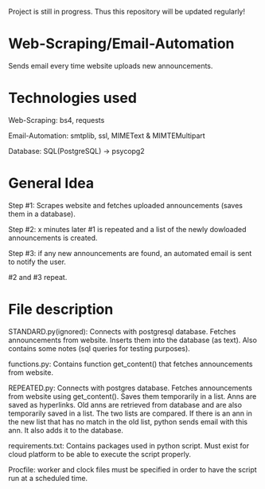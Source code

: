 Project is still in progress. Thus this repository will be updated regularly!

# Web-Scraping/Email-Automation
Sends email every time website uploads new announcements.

# Technologies used
Web-Scraping: bs4, requests

Email-Automation: smtplib, ssl, MIMEText & MIMTEMultipart

Database: SQL(PostgreSQL) -> psycopg2


# General Idea
Step #1: Scrapes website and fetches uploaded announcements (saves them in a database).

Step #2: x minutes later #1 is repeated and a list of the newly dowloaded announcements is created.

Step #3: if any new announcements are found, an automated email is sent to notify the user.

#2 and #3 repeat.


# File description
STANDARD.py(ignored): Connects with postgresql database. Fetches announcements from website. Inserts them into the database (as text). Also contains some notes (sql queries for testing purposes).

functions.py: Contains function get_content() that fetches announcements from website.

REPEATED.py: Connects with postgres database. Fetches announcements from website using get_content(). Saves them temporarily in a list. Anns are saved as hyperlinks. Old anns are retrieved from database and are also temporarily saved in a list. The two lists are compared. If there is an ann in the new list that has no match in the old list, python sends email with this ann. It also adds it to the database.

requirements.txt: Contains packages used in python script. Must exist for cloud platform to be able to execute the script properly.

Procfile: worker and clock files must be specified in order to have the script run at a scheduled time.
